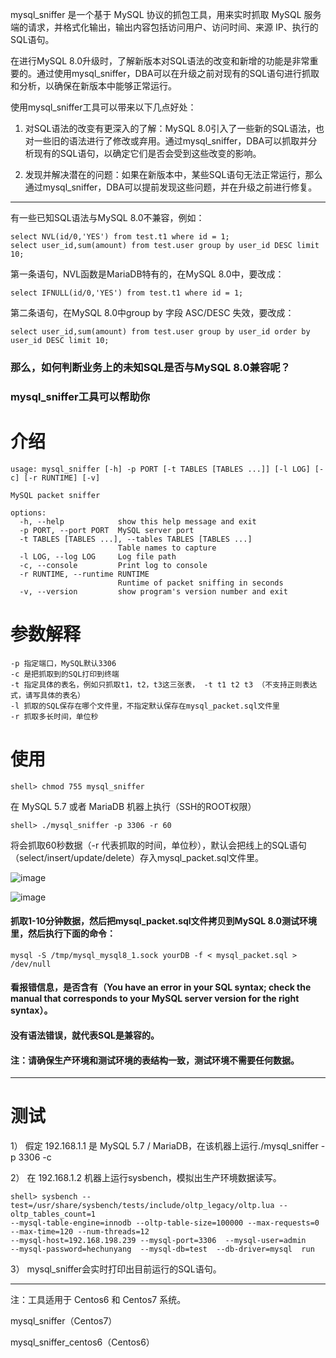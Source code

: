 mysql_sniffer 是一个基于 MySQL 协议的抓包工具，用来实时抓取 MySQL 服务端的请求，并格式化输出，输出内容包括访问用户、访问时间、来源 IP、执行的SQL语句。

在进行MySQL 8.0升级时，了解新版本对SQL语法的改变和新增的功能是非常重要的。通过使用mysql_sniffer，DBA可以在升级之前对现有的SQL语句进行抓取和分析，以确保在新版本中能够正常运行。

使用mysql_sniffer工具可以带来以下几点好处：

1) 对SQL语法的改变有更深入的了解：MySQL 8.0引入了一些新的SQL语法，也对一些旧的语法进行了修改或弃用。通过mysql_sniffer，DBA可以抓取并分析现有的SQL语句，以确定它们是否会受到这些改变的影响。

2) 发现并解决潜在的问题：如果在新版本中，某些SQL语句无法正常运行，那么通过mysql_sniffer，DBA可以提前发现这些问题，并在升级之前进行修复。

-------------------------------------------------
有一些已知SQL语法与MySQL 8.0不兼容，例如：
```
select NVL(id/0,'YES') from test.t1 where id = 1;
select user_id,sum(amount) from test.user group by user_id DESC limit 10;
```

第一条语句，NVL函数是MariaDB特有的，在MySQL 8.0中，要改成：
```
select IFNULL(id/0,'YES') from test.t1 where id = 1;
```

第二条语句，在MySQL 8.0中group by 字段 ASC/DESC 失效，要改成：
```
select user_id,sum(amount) from test.user group by user_id order by user_id DESC limit 10;
```

### 那么，如何判断业务上的未知SQL是否与MySQL 8.0兼容呢？

### mysql_sniffer工具可以帮助你

# 介绍
```
usage: mysql_sniffer [-h] -p PORT [-t TABLES [TABLES ...]] [-l LOG] [-c] [-r RUNTIME] [-v]

MySQL packet sniffer

options:
  -h, --help            show this help message and exit
  -p PORT, --port PORT  MySQL server port
  -t TABLES [TABLES ...], --tables TABLES [TABLES ...]
                        Table names to capture
  -l LOG, --log LOG     Log file path
  -c, --console         Print log to console
  -r RUNTIME, --runtime RUNTIME
                        Runtime of packet sniffing in seconds
  -v, --version         show program's version number and exit
```

# 参数解释
```
-p 指定端口，MySQL默认3306
-c 是把抓取到的SQL打印到终端
-t 指定具体的表名，例如只抓取t1，t2，t3这三张表， -t t1 t2 t3 （不支持正则表达式，请写具体的表名）
-l 抓取的SQL保存在哪个文件里，不指定默认保存在mysql_packet.sql文件里
-r 抓取多长时间，单位秒
```

# 使用
```
shell> chmod 755 mysql_sniffer
```

在 MySQL 5.7 或者 MariaDB 机器上执行（SSH的ROOT权限）
```
shell> ./mysql_sniffer -p 3306 -r 60
```
将会抓取60秒数据（-r 代表抓取的时间，单位秒），默认会把线上的SQL语句（select/insert/update/delete）存入mysql_packet.sql文件里。

![image](https://github.com/hcymysql/mysql_sniffer/assets/19261879/7ed20afb-db0e-4e7a-9892-f03ccb34e5aa)

![image](https://github.com/hcymysql/mysql_sniffer/assets/19261879/9a7177ea-3af5-49da-a2f3-c86ad4fb5a89)

#### 抓取1-10分钟数据，然后把mysql_packet.sql文件拷贝到MySQL 8.0测试环境里，然后执行下面的命令：
```
mysql -S /tmp/mysql_mysql8_1.sock yourDB -f < mysql_packet.sql > /dev/null
```
#### 看报错信息，是否含有（You have an error in your SQL syntax; check the manual that corresponds to your MySQL server version for the right syntax）。
#### 没有语法错误，就代表SQL是兼容的。

#### 注：请确保生产环境和测试环境的表结构一致，测试环境不需要任何数据。

--------------------------------------------
# 测试
1） 假定 192.168.1.1 是 MySQL 5.7 / MariaDB，在该机器上运行./mysql_sniffer -p 3306 -c 

2） 在  192.168.1.2 机器上运行sysbench，模拟出生产环境数据读写。
```
shell> sysbench --test=/usr/share/sysbench/tests/include/oltp_legacy/oltp.lua --oltp_tables_count=1
--mysql-table-engine=innodb --oltp-table-size=100000 --max-requests=0 --max-time=120 --num-threads=12
--mysql-host=192.168.198.239 --mysql-port=3306  --mysql-user=admin
--mysql-password=hechunyang  --mysql-db=test  --db-driver=mysql  run
```

3） mysql_sniffer会实时打印出目前运行的SQL语句。

--------------------------------------------
注：工具适用于 Centos6 和 Centos7 系统。

mysql_sniffer（Centos7）

mysql_sniffer_centos6（Centos6）



